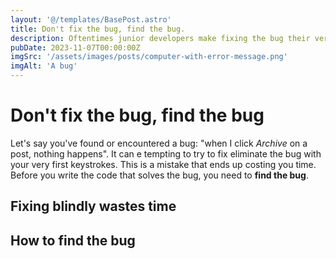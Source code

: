 ```yaml
---
layout: '@/templates/BasePost.astro'
title: Don't fix the bug, find the bug.
description: Oftentimes junior developers make fixing the bug their very first priority. I argue that finding it first is far more important.
pubDate: 2023-11-07T00:00:00Z
imgSrc: '/assets/images/posts/computer-with-error-message.png'
imgAlt: 'A bug'
---
```


# Don't fix the bug, find the bug

Let's say you've found or encountered a bug: "when I click *Archive* on a post, nothing happens". It can e tempting to try to fix eliminate the bug with your very first keystrokes. This is a mistake that ends up costing you time. Before you write the code that solves the bug, you need to **find the bug**.

## Fixing blindly wastes time

## How to find the bug
